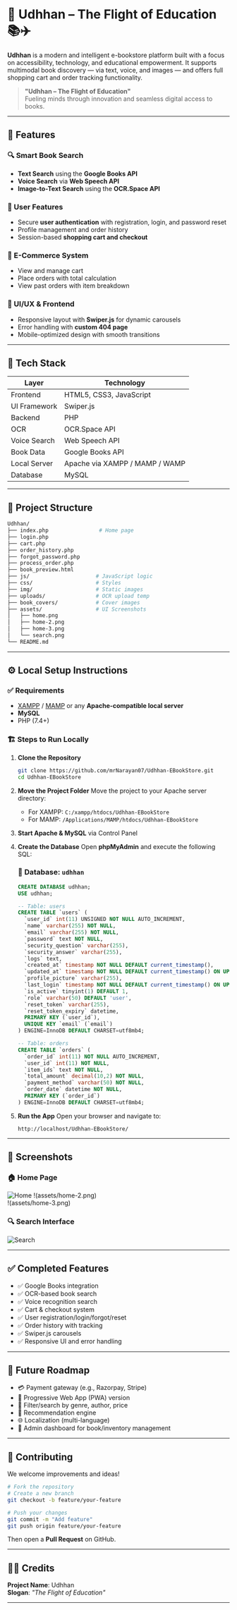 
# 🌱 Udhhan – The Flight of Education 📚✈️

**Udhhan** is a modern and intelligent e-bookstore platform built with a focus on accessibility, technology, and educational empowerment. It supports multimodal book discovery — via text, voice, and images — and offers full shopping cart and order tracking functionality.

> **"Udhhan – The Flight of Education"**  
> Fueling minds through innovation and seamless digital access to books.

---

## 🌟 Features

### 🔍 Smart Book Search
- **Text Search** using the **Google Books API**
- **Voice Search** via **Web Speech API**
- **Image-to-Text Search** using the **OCR.Space API**

### 👤 User Features
- Secure **user authentication** with registration, login, and password reset
- Profile management and order history
- Session-based **shopping cart and checkout**

### 🛒 E-Commerce System
- View and manage cart
- Place orders with total calculation
- View past orders with item breakdown

### 🎨 UI/UX & Frontend
- Responsive layout with **Swiper.js** for dynamic carousels
- Error handling with **custom 404 page**
- Mobile-optimized design with smooth transitions

---

## 🧩 Tech Stack

| Layer         | Technology                     |
|--------------|---------------------------------|
| Frontend     | HTML5, CSS3, JavaScript         |
| UI Framework | Swiper.js                       |
| Backend      | PHP                             |
| OCR          | OCR.Space API                   |
| Voice Search | Web Speech API                  |
| Book Data    | Google Books API                |
| Local Server | Apache via XAMPP / MAMP / WAMP |
| Database     | MySQL                           |

---

## 📂 Project Structure

```bash
Udhhan/
├── index.php                # Home page
├── login.php 
├── cart.php
├── order_history.php
├── forgot_password.php 
├── process_order.php
├── book_preview.html
├── js/                     # JavaScript logic
├── css/                    # Styles
├── img/                    # Static images
├── uploads/                # OCR upload temp
├── book_covers/            # Cover images
├── assets/                 # UI Screenshots
│   ├── home.png
│   ├── home-2.png
│   ├── home-3.png
│   └── search.png
└── README.md
```

---

## ⚙️ Local Setup Instructions

### ✅ Requirements

- [XAMPP](https://www.apachefriends.org/) / [MAMP](https://www.mamp.info/) or any **Apache-compatible local server**
- **MySQL**
- PHP (7.4+)

### 🏗️ Steps to Run Locally

1. **Clone the Repository**
   ```bash
   git clone https://github.com/mrNarayan07/Udhhan-EBookStore.git
   cd Udhhan-EBookStore
   ```

2. **Move the Project Folder**
   Move the project to your Apache server directory:
   - For XAMPP: `C:/xampp/htdocs/Udhhan-EBookStore`
   - For MAMP: `/Applications/MAMP/htdocs/Udhhan-EBookStore`

3. **Start Apache & MySQL** via Control Panel

4. **Create the Database**
   Open **phpMyAdmin** and execute the following SQL:

   ### 📂 Database: `udhhan`

   ```sql
   CREATE DATABASE udhhan;
   USE udhhan;

   -- Table: users
   CREATE TABLE `users` (
     `user_id` int(11) UNSIGNED NOT NULL AUTO_INCREMENT,
     `name` varchar(255) NOT NULL,
     `email` varchar(255) NOT NULL,
     `password` text NOT NULL,
     `security_question` varchar(255),
     `security_answer` varchar(255),
     `logs` text,
     `created_at` timestamp NOT NULL DEFAULT current_timestamp(),
     `updated_at` timestamp NOT NULL DEFAULT current_timestamp() ON UPDATE current_timestamp(),
     `profile_picture` varchar(255),
     `last_login` timestamp NOT NULL DEFAULT current_timestamp() ON UPDATE current_timestamp(),
     `is_active` tinyint(1) DEFAULT 1,
     `role` varchar(50) DEFAULT 'user',
     `reset_token` varchar(255),
     `reset_token_expiry` datetime,
     PRIMARY KEY (`user_id`),
     UNIQUE KEY `email` (`email`)
   ) ENGINE=InnoDB DEFAULT CHARSET=utf8mb4;

   -- Table: orders
   CREATE TABLE `orders` (
     `order_id` int(11) NOT NULL AUTO_INCREMENT,
     `user_id` int(11) NOT NULL,
     `item_ids` text NOT NULL,
     `total_amount` decimal(10,2) NOT NULL,
     `payment_method` varchar(50) NOT NULL,
     `order_date` datetime NOT NULL,
     PRIMARY KEY (`order_id`)
   ) ENGINE=InnoDB DEFAULT CHARSET=utf8mb4;
   ```

5. **Run the App**
   Open your browser and navigate to:
   ```
   http://localhost/Udhhan-EBookStore/
   ```

---

## 📸 Screenshots

### 🏠 Home Page  
![Home](assets/home.png)
!(assets/home-2.png)  
!(assets/home-3.png)

### 🔍 Search Interface  
![Search](assets/search.png)

---

## ✅ Completed Features

- ✅ Google Books integration
- ✅ OCR-based book search
- ✅ Voice recognition search
- ✅ Cart & checkout system
- ✅ User registration/login/forgot/reset
- ✅ Order history with tracking
- ✅ Swiper.js carousels
- ✅ Responsive UI and error handling

---

## 🧠 Future Roadmap

- 💳 Payment gateway (e.g., Razorpay, Stripe)
- 📲 Progressive Web App (PWA) version
- 🔎 Filter/search by genre, author, price
- 🧠 Recommendation engine
- 🌐 Localization (multi-language)
- 🧾 Admin dashboard for book/inventory management

---

## 🤝 Contributing

We welcome improvements and ideas!

```bash
# Fork the repository
# Create a new branch
git checkout -b feature/your-feature

# Push your changes
git commit -m "Add feature"
git push origin feature/your-feature
```

Then open a **Pull Request** on GitHub.

---

## 🧑‍💻 Credits

**Project Name**: Udhhan  
**Slogan**: *"The Flight of Education"*  


---
